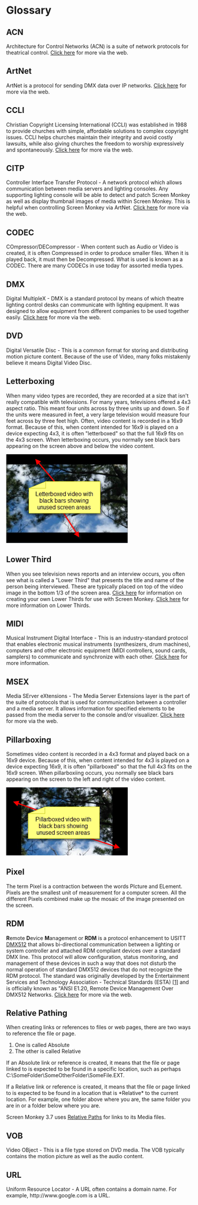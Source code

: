 <h1>Glossary</h1>
<h2><a name="ACN"></a>ACN</h2>
<p>Architecture for Control Networks (ACN) is a suite of network protocols 
 for theatrical control. <a href="http://wiki.wireshark.org/ACN" target="_blank">Click 
 here</a> for more via the web.</p>
<h2><a name="ArtNet"></a>ArtNet</h2>
<p>ArtNet is a protocol for sending DMX data over IP networks. <a href="http://www.nomis52.net/?section=projects&amp;sect2=artnet&amp;page=whatis" 
	 target="_blank">Click here</a> for more via the web.</p>
<h2><a name="CCLI"></a>CCLI</h2>
<p>Christian Copyright Licensing International (CCLI) was established in 
 1988 to provide churches with simple, affordable solutions to complex 
 copyright issues. CCLI helps churches maintain their integrity and avoid 
 costly lawsuits, while also giving churches the freedom to worship expressively 
 and spontaneously. <a href="http://www.ccli.com/" target="_blank">Click 
 here</a> for more via the web.</p>
<h2><a name="CITP"></a>CITP</h2>
<p><span class="hcp2">C</span>ontroller <span class="hcp2">I</span>nterface 
 <span class="hcp2">T</span>ransfer <span class="hcp2">P</span>rotocol 
 - A network protocol which allows communication between media servers 
 and lighting consoles. Any supporting lighting console will be able to 
 detect and patch Screen Monkey as well as display thumbnail images of 
 media within Screen Monkey. This is helpful when controlling Screen Monkey 
 via ArtNet. <a href="http://www.plsn.com/index.php?option=com_content&amp;task=view&amp;id=4439&amp;Itemid=40" 
				 target="_blank">Click here</a> for more via the web.</p>
<h2><a name="CODEC"></a>CODEC</h2>
<p><span class="hcp2">CO</span>mpressor/<span class="hcp2">DEC</span>ompressor 
 - When content such as Audio or Video is created, it is often Compressed 
 in order to produce smaller files. When it is played back, it must then 
 be Decompressed. What is used is known as a CODEC. There are many CODECs 
 in use today for assorted media types.</p>
<h2><a name="DMX"></a>DMX</h2>
<p><span class="hcp2">D</span>igital <span class="hcp2">M</span>ultiple<span class="hcp2">X</span> -<span class="hcp2"> 
 </span>DMX is a standard protocol by means of which theatre lighting control 
 desks can communicate with lighting equipment. It was designed to allow 
 equipment from different companies to be used together easily. <a href="http://www.nomis52.net/?section=projects&amp;sect2=artnet&amp;page=whatis" 
	 target="_blank">Click here</a> for more via the web.</p>
<h2><a name="DVD"></a>DVD</h2>
<p><span class="hcp2">D</span>igital <span class="hcp2">V</span>ersatile 
 <span class="hcp2">D</span>isc - This is a common format 
 for storing and distributing motion picture content. Because of the use 
 of Video, many folks mistakenly believe it means Digital Video Disc.</p>
<h2><a name="Letterboxing"></a>Letterboxing</h2>
<p>When many video types are recorded, they are recorded at a size that 
 isn't really compatible with televisions. For many years, televisions 
 offered a 4x3 aspect ratio. This meant four units across by three units 
 up and down. So if the units were measured in feet, a very large television 
 would measure four feet across by three feet high. Often, video content 
 is recorded in a 16x9 format. Because of this, when content intended for 
 16x9 is played on a device expecting 4x3, it is often &quot;letterboxed&quot; 
 so that the full 16x9 fits on the 4x3 screen. When letterboxing occurs, 
 you normally see black bars appearing on the screen above and below the 
 video content.</p>
<p class="hcp3"><img src="images/Letterboxed.png" alt="" border="0" class="hcp4"></p>
<h2><a name="LowerThird"></a>Lower Third</h2>
<p>When you see television news reports and an interview occurs, you often 
 see what is called a &quot;Lower Third&quot; that presents the title and 
 name of the person being interviewed. These are typically placed on top 
 of the video image in the bottom 1/3 of the screen area. <a href="tutorials/WorkingWithClips/CreatingAndUsingLowerThirds.md">Click 
 here</a> for information on creating your own Lower Thirds for use with 
 Screen Monkey. <a href="http://en.wikipedia.org/wiki/Lower_third" target="_blank">Click 
 here</a> for more information on Lower Thirds.</p>
<h2><a name="MIDI"></a>MIDI</h2>
<p><span class="hcp2">M</span>usical <span class="hcp2">I</span>nstrument 
 <span class="hcp2">D</span>igital <span class="hcp2">I</span>nterface 
 - This is an industry-standard protocol that enables electronic musical 
 instruments (synthesizers, drum machines), computers and other electronic 
 equipment (MIDI controllers, sound cards, samplers) to communicate and 
 synchronize with each other. <a href="http://en.wikipedia.org/wiki/Midi" 
								 target="_blank">Click here</a> for more 
 information.</p>
<h2><a name="MSEX"></a>MSEX</h2>
<p><span class="hcp2">M</span>edia <span class="hcp2">SE</span>rver 
 e<span class="hcp2">X</span>tensions - The Media Server 
 Extensions layer is the part of the suite of protocols that is used for 
 communication between a controller and a media server. It allows information 
 for specified elements to be passed from the media server to the console 
 and/or visualizer. <a href="http://www.plsn.com/index.php?option=com_content&amp;task=view&amp;id=4439&amp;Itemid=40" 
						 target="_blank">Click here</a> for more via the 
 web.</p>
<h2><a name="Pillarboxing"></a>Pillarboxing</h2>
<p>Sometimes video content is recorded in a 4x3 format and played back 
 on a 16x9 device. Because of this, when content intended for 4x3 is played 
 on a device expecting 16x9, it is often &quot;pillarboxed&quot; so that 
 the full 4x3 fits on the 16x9 screen. When pillarboxiing occurs, you normally 
 see black bars appearing on the screen to the left and right of the video 
 content.</p>
<p class="hcp3"><img src="images/Pillarboxed.png" alt="" border="0" class="hcp4"></p>
<h2><a name="Pixel"></a>Pixel</h2>
<p>The term Pixel is a contraction between the words <span class="hcp2">PI</span>cture 
 and <span class="hcp2">EL</span>ement. Pixels are the smallest 
 unit of measurement for a computer screen. All the different Pixels combined 
 make up the mosaic of the image presented on the screen.</p>
<h2><a name="RDM"></a>RDM</h2>
<p><b>R</b>emote <b>D</b>evice <b>M</b>anagement or <b>RDM</b> is a protocol 
 enhancement to USITT <a href="http://en.wikipedia.org/wiki/DMX512" title="DMX512">DMX512</a> 
 that allows bi-directional communication between a lighting or system 
 controller and attached RDM compliant devices over a standard DMX line. 
 This protocol will allow configuration, status monitoring, and management 
 of these devices in such a way that does not disturb the normal operation 
 of standard DMX512 devices that do not recognize the RDM protocol. The 
 standard was originally developed by the Entertainment Services and Technology 
 Association - Technical Standards (ESTA) <a rel="nofollow" class="external autonumber" 
											 href="http://tsp.plasa.org/tsp/about/index.html">[1]</a> 
 and is officially known as &quot;ANSI E1.20, Remote Device Management 
 Over DMX512 Networks. <a href="http://en.wikipedia.org/wiki/RDM_(lighting)" 
							 target="_blank">Click here</a> for more via 
 the web.</p>
<h2><a name="RelativePathing"></a>Relative Pathing</h2>
<p>When creating links or references to files or web pages, there are two 
 ways to reference the file or page.</p>
<ol type="1">
	<li>One is called <span class="hcp2">Absolute</span></li>
	<li>The other is called <span class="hcp2">Relative</span></li>
</ol>
<p>If an<span class="hcp2"> Absolute</span> link or reference 
 is created, it means that the file or page linked to is expected to be 
 found in a specific location, such as perhaps C:\SomeFolder\SomeOtherFolder\SomeFile.EXT.</p>
<p>If a Relative link or reference is created, it means that the file or 
 page linked to is expected to be found in a location that is *Relative* 
 to the current location. For example, one folder above where you are, 
 the same folder you are in or a folder below where you are.</p>
<p>Screen Monkey 3.7 uses <a href="releases/Version_3_7.md#RelativePaths">Relative 
 Paths</a> for links to its Media files.</p>
<h2><a name="VOB"></a>VOB</h2>
<p><span class="hcp2">V</span>ideo <span class="hcp2">OB</span>ject 
 - This is a file type stored on DVD media. The VOB typically contains 
 the motion picture as well as the audio content.</p>
<h2><a name="URL"></a>URL</h2>
<p><span class="hcp2">U</span>niform <span class="hcp2">R</span>esource 
 <span class="hcp2">L</span>ocator - A URL often contains 
 a domain name. For example, http://www.google.com is a URL.</p>


